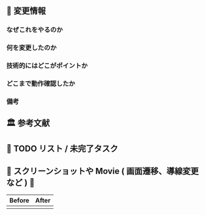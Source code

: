 ## :memo: 変更情報

### なぜこれをやるのか

<!-- なぜこの変更をするのか、課題は何か、これによってどう解決されるのかなど、この変更を行った理由を記述 -->

### 何を変更したのか

<!-- この作業ブランチで何を変更をしたかの概要を記述 -->

### 技術的にはどこがポイントか

<!-- レビュワーに伝わるように技術的視線での変更概要説明 -->

### どこまで動作確認したか

<!-- この作業ブランチの動作確認として何をどこで・確認したかを記述 -->

### 備考

<!-- いろいろ書いてよい。完了の定義以外で確認したこと、追加したライブラリの使い方など -->

## :classical_building: 参考文献

<!--
- [example](http://example.com)
- [example](http://example.com)
 -->

## :construction: TODO リスト / 未完了タスク

<!--- 詳細はここに書かず、 Issue を立ててリンクを貼る　-->

## :camera_flash: スクリーンショットや Movie ( 画面遷移、導線変更など ) :movie_camera:

| Before                           | After                            |
| -------------------------------- | -------------------------------- |
| <!-- 改修前のスクショ or Gif --> | <!-- 改修後のスクショ of Gif --> |

